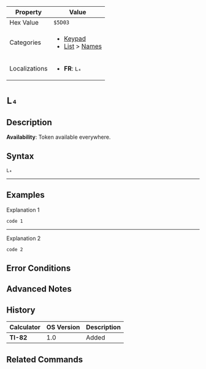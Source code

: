 | Property      | Value |
|---------------|-------|
| Hex Value     | `$5D03`|
| Categories    | <ul><li>[Keypad](<../categories/Keypad.md>)</li><li>[List](<../categories/List.md>) > [Names](<../categories/List.md#Names>)</li></ul> |
| Localizations | <ul><li><b>FR</b>: `L₄`</li></ul> |

# `L₄`

## Description



<b>Availability</b>: Token available everywhere.

## Syntax
`L₄`

<hr>

## Examples

Explanation 1
```ti-basic
code 1
```
---
Explanation 2
```ti-basic
code 2
```

## Error Conditions


## Advanced Notes


## History
| Calculator | OS Version | Description |
|------------|------------|-------------|
| <b>TI-82</b> | 1.0 | Added

## Related Commands

    